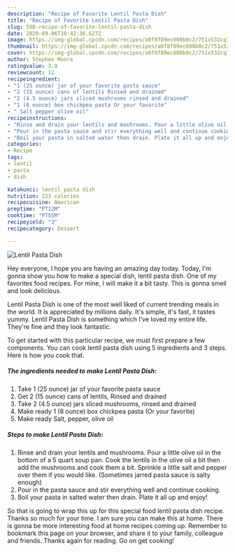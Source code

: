 ```yaml
---
description: "Recipe of Favorite Lentil Pasta Dish"
title: "Recipe of Favorite Lentil Pasta Dish"
slug: 598-recipe-of-favorite-lentil-pasta-dish
date: 2020-09-06T10:42:36.627Z
image: https://img-global.cpcdn.com/recipes/a0f8f89ec600b0c2/751x532cq70/lentil-pasta-dish-recipe-main-photo.jpg
thumbnail: https://img-global.cpcdn.com/recipes/a0f8f89ec600b0c2/751x532cq70/lentil-pasta-dish-recipe-main-photo.jpg
cover: https://img-global.cpcdn.com/recipes/a0f8f89ec600b0c2/751x532cq70/lentil-pasta-dish-recipe-main-photo.jpg
author: Stephen Moore
ratingvalue: 3.9
reviewcount: 12
recipeingredient:
- "1 (25 ounce) jar of your favorite pasta sauce"
- "2 (15 ounce) cans of lentils Rinsed and drained"
- "2 (4.5 ounce) jars sliced mushrooms rinsed and drained"
- "1 (8 ounce) box chickpea pasta Or your favorite"
- " Salt pepper olive oil"
recipeinstructions:
- "Rinse and drain your lentils and mushrooms. Pour a little olive oil in the bottom of a 5 quart soup pan. Cook the lentils in the olive oil a bit then add the mushrooms and cook them a bit. Sprinkle a little salt and pepper over them if you would like. (Sometimes jarred pasta sauce is salty enough)"
- "Pour in the pasta sauce and stir everything well and continue cooking."
- "Boil your pasta in salted water then drain. Plate it all up and enjoy!"
categories:
- Recipe
tags:
- lentil
- pasta
- dish

katakunci: lentil pasta dish 
nutrition: 223 calories
recipecuisine: American
preptime: "PT12M"
cooktime: "PT55M"
recipeyield: "3"
recipecategory: Dessert

---
```



![Lentil Pasta Dish](https://img-global.cpcdn.com/recipes/a0f8f89ec600b0c2/751x532cq70/lentil-pasta-dish-recipe-main-photo.jpg)

Hey everyone, I hope you are having an amazing day today. Today, I'm gonna show you how to make a special dish, lentil pasta dish. One of my favorites food recipes. For mine, I will make it a bit tasty. This is gonna smell and look delicious.



Lentil Pasta Dish is one of the most well liked of current trending meals in the world. It is appreciated by millions daily. It's simple, it's fast, it tastes yummy. Lentil Pasta Dish is something which I've loved my entire life. They're fine and they look fantastic.


To get started with this particular recipe, we must first prepare a few components. You can cook lentil pasta dish using 5 ingredients and 3 steps. Here is how you cook that.

<!--inarticleads1-->

##### The ingredients needed to make Lentil Pasta Dish:

1. Take 1 (25 ounce) jar of your favorite pasta sauce
1. Get 2 (15 ounce) cans of lentils, Rinsed and drained
1. Take 2 (4.5 ounce) jars sliced mushrooms, rinsed and drained
1. Make ready 1 (8 ounce) box chickpea pasta (Or your favorite)
1. Make ready  Salt, pepper, olive oil




<!--inarticleads2-->

##### Steps to make Lentil Pasta Dish:

1. Rinse and drain your lentils and mushrooms. Pour a little olive oil in the bottom of a 5 quart soup pan. Cook the lentils in the olive oil a bit then add the mushrooms and cook them a bit. Sprinkle a little salt and pepper over them if you would like. (Sometimes jarred pasta sauce is salty enough)
1. Pour in the pasta sauce and stir everything well and continue cooking.
1. Boil your pasta in salted water then drain. Plate it all up and enjoy!




So that is going to wrap this up for this special food lentil pasta dish recipe. Thanks so much for your time. I am sure you can make this at home. There is gonna be more interesting food at home recipes coming up. Remember to bookmark this page on your browser, and share it to your family, colleague and friends. Thanks again for reading. Go on get cooking!
